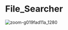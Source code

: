 # File_Searcher
![zoom-g019fad11a_1280](https://user-images.githubusercontent.com/57339414/149622194-d89fd6aa-2627-45e9-ab48-73984c38033d.png)
